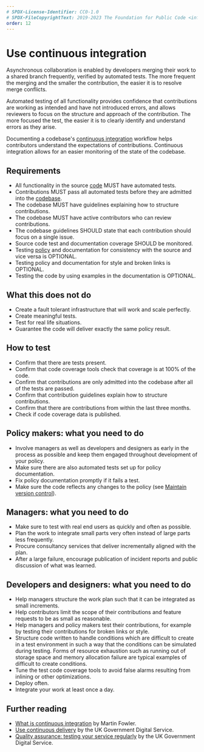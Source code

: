 ```yaml
---
# SPDX-License-Identifier: CC0-1.0
# SPDX-FileCopyrightText: 2019-2023 The Foundation for Public Code <info@publiccode.net>, https://standard.publiccode.net/AUTHORS
order: 12
---
```

# Use continuous integration

Asynchronous collaboration is enabled by developers merging their work to a shared branch frequently, verified by automated tests.
The more frequent the merging and the smaller the contribution, the easier it is to resolve merge conflicts.

Automated testing of all functionality provides confidence that contributions are working as intended and have not introduced errors, and allows reviewers to focus on the structure and approach of the contribution.
The more focused the test, the easier it is to clearly identify and understand errors as they arise.

Documenting a codebase's [continuous integration](../glossary.md#continuous-integration) workflow helps contributors understand the expectations of contributions.
Continuous integration allows for an easier monitoring of the state of the codebase.

## Requirements

* All functionality in the source [code](../glossary.md#code) MUST have automated tests.
* Contributions MUST pass all automated tests before they are admitted into the [codebase](../glossary.md#codebase).
* The codebase MUST have guidelines explaining how to structure contributions.
* The codebase MUST have active contributors who can review contributions.
* The codebase guidelines SHOULD state that each contribution should focus on a single issue.
* Source code test and documentation coverage SHOULD be monitored.
* Testing [policy](../glossary.md#policy) and documentation for consistency with the source and vice versa is OPTIONAL.
* Testing policy and documentation for style and broken links is OPTIONAL.
* Testing the code by using examples in the documentation is OPTIONAL.

## What this does not do

* Create a fault tolerant infrastructure that will work and scale perfectly.
* Create meaningful tests.
* Test for real life situations.
* Guarantee the code will deliver exactly the same policy result.

## How to test

* Confirm that there are tests present.
* Confirm that code coverage tools check that coverage is at 100% of the code.
* Confirm that contributions are only admitted into the codebase after all of the tests are passed.
* Confirm that contribution guidelines explain how to structure contributions.
* Confirm that there are contributions from within the last three months.
* Check if code coverage data is published.

## Policy makers: what you need to do

* Involve managers as well as developers and designers as early in the process as possible and keep them engaged throughout development of your policy.
* Make sure there are also automated tests set up for policy documentation.
* Fix policy documentation promptly if it fails a test.
* Make sure the code reflects any changes to the policy (see [Maintain version control](version-control-and-history.md)).

## Managers: what you need to do

* Make sure to test with real end users as quickly and often as possible.
* Plan the work to integrate small parts very often instead of large parts less frequently.
* Procure consultancy services that deliver incrementally aligned with the plan.
* After a large failure, encourage publication of incident reports and public discussion of what was learned.

## Developers and designers: what you need to do

* Help managers structure the work plan such that it can be integrated as small increments.
* Help contributors limit the scope of their contributions and feature requests to be as small as reasonable.
* Help managers and policy makers test their contributions, for example by testing their contributions for broken links or style.
* Structure code written to handle conditions which are difficult to create in a test environment in such a way that the conditions can be simulated during testing. Forms of resource exhaustion such as running out of storage space and memory allocation failure are typical examples of difficult to create conditions.
* Tune the test code coverage tools to avoid false alarms resulting from inlining or other optimizations.
* Deploy often.
* Integrate your work at least once a day.

## Further reading

* [What is continuous integration](https://www.martinfowler.com/articles/continuousIntegration.html) by Martin Fowler.
* [Use continuous delivery](https://gds-way.cloudapps.digital/standards/continuous-delivery.html) by the UK Government Digital Service.
* [Quality assurance: testing your service regularly](https://www.gov.uk/service-manual/technology/quality-assurance-testing-your-service-regularly) by the UK Government Digital Service.
